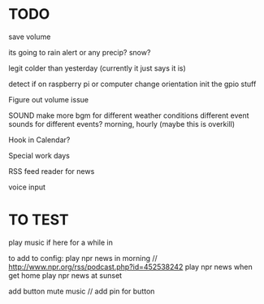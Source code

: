 # TODO


save volume

its going to rain alert or any precip? snow?

legit colder than yesterday (currently it just says it is)

detect if on raspberry pi or computer 
  change orientation
  init the gpio stuff

Figure out volume issue

SOUND
  make more bgm for different weather conditions
  different event sounds for different events? morning, hourly (maybe this is overkill)

Hook in Calendar?

Special work days

RSS feed reader for news

voice input


# TO TEST

  play music if here for a while in 

  to add to config:
    play npr news in morning
      // http://www.npr.org/rss/podcast.php?id=452538242
    play npr news when get home
    play npr news at sunset


  add button mute music
  // add pin for button




